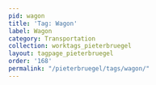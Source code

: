 ```yaml
---
pid: wagon
title: 'Tag: Wagon'
label: Wagon
category: Transportation
collection: worktags_pieterbruegel
layout: tagpage_pieterbruegel
order: '168'
permalink: "/pieterbruegel/tags/wagon/"
---
```

